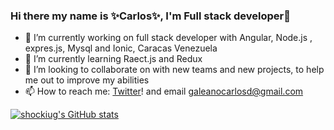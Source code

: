 ### Hi there my name is ✨Carlos✨, I'm Full stack developer👋

- 🔭 I’m currently working on full stack developer with Angular, Node.js , expres.js, Mysql and Ionic, Caracas Venezuela
- 🌱 I’m currently learning Raect.js and Redux 
- 👯 I’m looking to collaborate on with new teams and new projects,  to help me out to improve my abilities
- 📫 How to reach me:  [Twitter][twitter]! and email galeanocarlosd@gmail.com



[![shockiug's GitHub stats](https://github-readme-stats.vercel.app/api?username=shockiu&show_icons=true&theme=cobalt)](https://github.com/shockiu/github-readme-stats)

<!--
**shockiu/shockiu** is a ✨ _special_ ✨ repository because its `README.md` (this file) appears on your GitHub profile.

Here are some ideas to get you started:



- 🤔 I’m looking for help with ...
- 💬 Ask me about ...
- 😄 Pronouns: ...
- ⚡ Fun fact: ...
-->

[twitter]: https://twitter.com/shockiu
